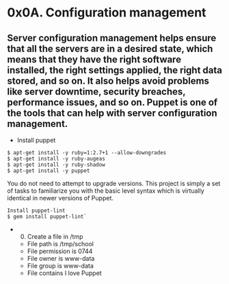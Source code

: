 # 0x0A. Configuration management
## Server configuration management helps ensure that all the servers are in a desired state, which means that they have the right software installed, the right settings applied, the right data stored, and so on. It also helps avoid problems like server downtime, security breaches, performance issues, and so on. Puppet is one of the tools that can help with server configuration management.
- Install puppet
```
$ apt-get install -y ruby=1:2.7+1 --allow-downgrades
$ apt-get install -y ruby-augeas
$ apt-get install -y ruby-shadow
$ apt-get install -y puppet
```
You do not need to attempt to upgrade versions. This project is simply a set of tasks to familiarize you with the basic level syntax which is virtually identical in newer versions of Puppet.

```
Install puppet-lint
$ gem install puppet-lint`
```
* 0. Create a file in /tmp
	* File path is /tmp/school
	* File permission is 0744
	* File owner is www-data
	* File group is www-data
	* File contains I love Puppet
